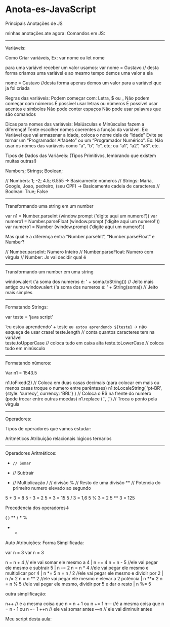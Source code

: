 # Anota-es-JavaScript
Principais Anotações de JS


minhas anotações ate agora: 
Comandos em JS:

<script>	window.alert       // este comando emite uma mensagem!
window.confirm                  // este comando faz uma pergunta de confirmação
window.prompt                  // este comando faz um pergunta de resposta!')
</script>
________________________________________________________________________

Variáveis:

Como Criar variáveis, Ex: var nome ou let nome

para uma variável receber um valor usamos:
 var nome = Gustavo       // desta forma criamos uma variável e ao mesmo tempo demos uma valor a ela

nome = Gustavo             //desta forma apenas demos um valor para a variável  que ja foi criada

Regras das variáveis:
Podem começar com: Letra, $ ou _
Não podem começar com números 
É possível usar letras ou números
É possível usar  acentos e símbolos 
Não pode conter espaços 
Não pode usar palavras que são comandos

Dicas para nomes das variáveis: 
Maiúsculas e Minúsculas fazem a diferença!
Tente escolher nomes coerentes a função da variável. Ex: Variável que vai armazenar a idade, coloca o nome dela de “idade”
Evite se tornar um “Programador Alfabeto” ou um “Programador Numérico”. Ex: Não usar os nomes das variáveis como “a”, “b”, “c”, etc; ou “a1”, “a2”, “a3”, etc.

Tipos de Dados das Variáveis: (Tipos Primitivos, lembrando que existem muitas outras!)

Numbers;
Strings;
Boolean;

// Numbers: 1; -2; 4.5; 6.555 -> Basicamente números
// Strings: Maria, Google, Joao, pedreiro, (seu CPF) -> Basicamente cadeia de caracteres
// Boolean: True; False

________________________________________________________________________

Transformando uma string em um number

var n1 = Number.parseInt (window.prompt ('digite aqui um numero!'))
var numero1 = Number.parseFloat (window.prompt ('digite aqui um numero!'))
var numero1 = Number (window.prompt ('digite aqui um numero!’))

Mas qual é a diferença entra “Number.parseInt”, “Number.parseFloat” e Number?

// Number.parseInt: Numero Inteiro
// Number.parseFloat: Numero com virgula
// Number: Js vai decidir qual é

________________________________________________________________________

Transformando um number em uma string

window.alert ('a soma dos numeros é: ' + soma.toString())  // Jeito mais antigo
ou
window.alert ('a soma dos numeros é: ' + String(soma))      // Jeito mais simples
________________________________________________________________________

Formatando Strings:

var teste = 'java script’

‘eu estou aprendendo’ + teste
`eu estou aprendendo ${teste}` -> não esqueça de usar crase!
teste.length                   // conta quantos caracteres tem na variável  
teste.toUpperCase        // coloca tudo em caixa alta
teste.toLowerCase        // coloca tudo em minúsculo 

________________________________________________________________________

Formatando números:

Var n1 = 1543.5

n1.toFixed(2)                                                                              // Coloca em duas casas decimais (para colocar em mais ou menos casas troque o numero entre parênteses)
n1.toLocaleString( ‘pt-BR’,{style: ‘currecy’, currency: ‘BRL’} )    // Coloca o R$ na frente do numero (pode trocar entre outras                                                                                                                 moedas)
n1.replace (‘.’, ‘,’)                                                                       // Troca o ponto pela virgula

________________________________________________________________________


Operadores:

Tipos de operadores que vamos estudar:

Aritméticos
Atribuição
relacionais
lógicos
ternarios

________________________________________________________________________


Operadores Aritméticos:
 +     // Somar   
  -    // Subtrair
  *    // Multiplicação 
  /    // divisão
 %   // Resto de uma divisão 
 **   // Potencia do primeiro numero elevado ao segundo

5 + 3   = 8
5 - 3    = 2
5 * 3    = 15
5 / 3    = 1,6
5 % 3  =  2
5 ** 3   = 125

Precedencia dos operadores↓

 ( ) 
 **
 /   *   %
 +  -

Auto Atribuições:                                                                               Forma Simplificada:

var  n = 3                                                                                                var n = 3

n = n + 4    // ele vai somar ele mesmo a 4                                  |     n   +=  4 
n = n - 5    //ele vai pegar ele mesmo e subtrair 5                        |     n   -=  2
n = n  * 4   //ele vai pegar ele mesmo e multiplicar por 4              |    n   *=  5
n = n  / 2   //ele vai pegar ele mesmo e dividir por 2                     |    n   /=  2
n = n ** 2  //ele vai pegar ele mesmo e elevar a 2 potência           |    n  **= 2
n = n %  5 //ele vai pegar ele mesmo, dividir por 5 e dar o resto  |    n  %= 5

outra simplificação:

n++     // é a mesma coisa que n = n + 1 ou n += 1
n—     //é a mesma coisa que n = n - 1 ou n -= 1
++n    // ele vai somar antes
—n    // ele vai diminuir antes

Meu script desta aula:
<!DOCTYPE html>
<html lang="pt-BR">
<head>
    <meta charset="UTF-8">
    <meta name="viewport" content="width=device-width, initial-scale=1.0">
    <title>Programação</title>
    <style>

body{ background-color: black;
color:rgb(98, 192, 255);
font: normal 20pt arial ;
}

h1{color: rgb(97, 29, 255);
font:25pt arial }

    </style>

</head>
<body>

    <h1><strong>Programação do Gustavo:</strong></h1>

<script>

var nome = window.prompt ('Qual é o seu nome?')
var n1 = Number (window.prompt ('qual é o seu número favorito?'))
var n2 = Number (window.prompt (`agora fale um outro número!`))
var n3 = n1 / n2
var n4 = n2 / n1

document.write (`Olá, ${nome}! Seu nome tem ${nome.length} letras <br/>`)
document.write (`Seu nome em letras maiusculas é "${nome.toUpperCase()}" <br/>`)
document.write (`Seu nome em letras minusculas é "${nome.toLowerCase()}" <br/>`)

document.write (`<br/>`)

document.write (`Operações com o número ${n1}! <br/>`)
document.write (`<br/>`)

document.write (`Seu número favorito somado a ele mesmo é ${n1 + n1}! <br/>`)
document.write (`Seu número favorito vezes ele mesmo é ${n1 * n1}! <br/>`)
document.write (`Seu número favorito elevado a ele mesmo é ${n1 ** n1}! <br/>`)

document.write (`<br/>`)

document.write (`Operações com o número ${n2}! <br/>`)
document.write (`<br/>`)

document.write (`Seu outro número somado a ele mesmo é ${n2 + n2}! <br/>`)
document.write (`Seu outro número vezes ele mesmo é ${n2 * n2}! <br/>`)
document.write (`Seu outro número elevado a ele mesmo é ${n2 ** n2}! <br/>`)

document.write (`<br/>`)

document.write (`Operações com os números ${n1} e ${n2}! <br/>`)
document.write (`<br/>`)

document.write (`Seu número favorito  mais o outro número que você digitou antes é ${n1 + n2} <br/>`)
document.write (`Seu número favortio menos o outro número é ${n1 - n2} <br/>`)
document.write (`Seu outro número menos o seu número favorito é ${n2 - n1} <br/>`)
document.write (`Seu número favorito vezes o outro número é ${n1 * n2} <br/>`)
document.write (`Seu outro número vezes o seu número favorito é ${n2 * n1} <br/>`)
document.write (`Seu número favorito dividido pelo seu outro número é ${n3.toFixed(2)} <br/>`)
document.write (`Seu número outro número dividido pelo seu número favorito é ${n4.toFixed(2)} <br/>`)
document.write (`Seu número favorito elevado ao seu outro número é ${n1 ** n2} <br/>`)
document.write (`Seu outro número elevado ao seu número favorito é ${n2 ** n1} <br/>`)

</script>

</body>
</html>

